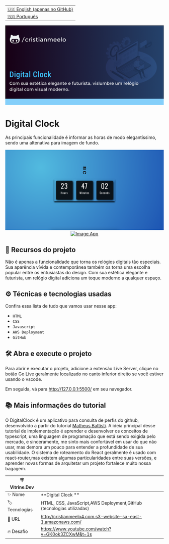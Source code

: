 <table align="right">
  <tr>
    <td>
      <a href="README-en.md">🇺🇸 English (apenas no GitHub)</a>
    </td>
  </tr>
  <tr>
    <td>
      <a href="README.md">🇧🇷 Português</a>
    </td>
  </tr>
</table>

![](https://github.com/cristianmeelo/js-app-digital-clock/blob/development/thumbnail.png?raw=true#vitrinedev)

# Digital Clock

As principais funcionalidade é informar as horas de modo elegantíssimo, sendo uma altenativa para imagem de fundo.

<img src="screencapture.png" alt="Image App" >
<div align="center">
<a href="http://cristianmeelo4.com.s3-website-sa-east-1.amazonaws.com/">
  <img src="https://img.shields.io/badge/-confira%20aqui-lightgrey" alt="Image App" >
</a>
</div>

## 🔨 Recursos do projeto

Não é apenas a funcionalidade que torna os relógios digitais tão especiais. Sua aparência vívida e contemporânea também os torna uma escolha popular entre os entusiastas do design. Com sua estética elegante e futurista, um relógio digital adiciona um toque moderno a qualquer espaço.

## ⚙️ Técnicas e tecnologias usadas

Confira essa lista de tudo que vamos usar nesse app:

- `HTML`
- `CSS`
- `Javascript`
- `AWS Deployment`
- `GitHub`

## 🛠️ Abra e execute o projeto

Para abrir e executar o projeto, adicione a extensão Live Server, clique no botão Go Live geralmente localizado no canto inferior direito se você estiver usando o vscode.

Em seguida, vá para http://127.0.0.1:5500/ em seu navegador.

## 📚 Mais informações do tutorial

O DigitalClock é um aplicativo para consulta de perfis do github, desenvolvido a partir do tutorial [Matheus Battisti](https://www.youtube.com/@MatheusBattisti). A ideia principal desse tutorial de implementação é aprender e desenvolver os conceitos de typescript, uma linguagem de programação que está sendo exigida pelo mercado, e sinceramente, me sinto mais confortável em usar do que não usar, mas demora um pouco para entender a profundidade de sua usabilidade. O sistema de roteamento do React geralmente é usado com react-router,mas existem algumas particularidades entre suas versões, e aprender novas formas de arquitetar um projeto fortalece muito nossa bagagem.

| :placard: Vitrine.Dev |                                                                      |
| --------------------- | -------------------------------------------------------------------- |
| :sparkles: Nome       | **Digital Clock **                                                   |
| :label: Tecnologias   | HTML, CSS, JavaScript,AWS Deployment,GitHub (tecnologias utilizadas) |
| :rocket: URL          | http://cristianmeelo4.com.s3-website-sa-east-1.amazonaws.com/        |
| :fire: Desafio        | https://www.youtube.com/watch?v=GK0ok3ZCXwM&t=1s                     |
